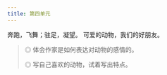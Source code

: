 ```yaml
---
title: 第四单元
---
```


奔跑，飞舞；驻足，凝望。
可爱的动物，我们的好朋友。               

> ◎ 体会作家是如何表达对动物的感情的。
>
> ◎ 写自己喜欢的动物，试着写出特点。


